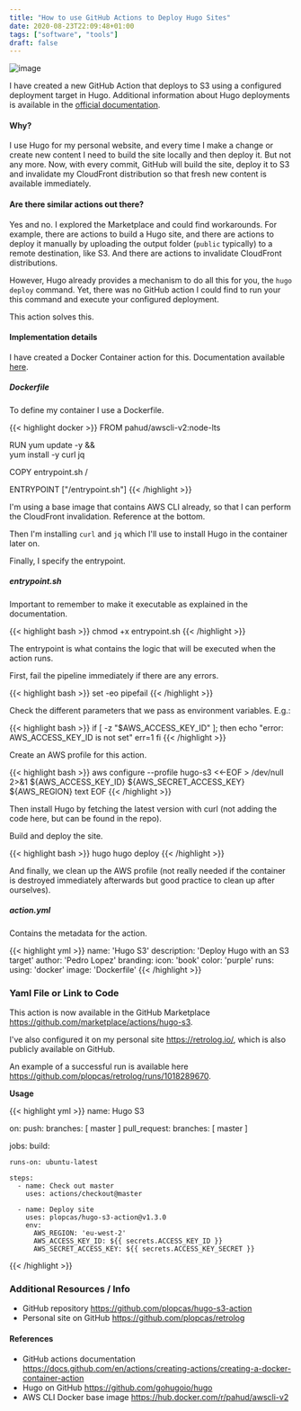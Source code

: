 ```yaml
---
title: "How to use GitHub Actions to Deploy Hugo Sites"
date: 2020-08-23T22:09:48+01:00
tags: ["software", "tools"]
draft: false
---
```


![image](/images/how-to-use-github-actions-to-deploy-hugo-sites.jpg)

I have created a new GitHub Action that deploys to S3 using a configured deployment target in Hugo. Additional information about Hugo deployments is available in the [official documentation](https://gohugo.io/hosting-and-deployment/hugo-deploy/).

<!--more-->

#### Why?

I use Hugo for my personal website, and every time I make a change or create new content I need to build the site locally and then deploy it. But not any more. Now, with every commit, GitHub will build the site, deploy it to S3 and invalidate my CloudFront distribution so that fresh new content is available immediately.

#### Are there similar actions out there?

Yes and no. I explored the Marketplace and could find workarounds. For example, there are actions to build a Hugo site, and there are actions to deploy it manually by uploading the output folder (`public` typically) to a remote destination, like S3. And there are actions to invalidate CloudFront distributions.

However, Hugo already provides a mechanism to do all this for you, the `hugo deploy` command. Yet, there was no GitHub action I could find to run your this command and execute your configured deployment.

This action solves this.

#### Implementation details

I have created a Docker Container action for this. Documentation available [here](https://docs.github.com/en/actions/creating-actions/creating-a-docker-container-action).

##### Dockerfile

To define my container I use a Dockerfile.

{{< highlight docker >}}
FROM pahud/awscli-v2:node-lts

RUN yum update -y && \
    yum install -y curl jq

COPY entrypoint.sh /

ENTRYPOINT ["/entrypoint.sh"]
{{< /highlight >}}

I'm using a base image that contains AWS CLI already, so that I can perform the CloudFront invalidation. Reference at the bottom.

Then I'm installing `curl` and `jq` which I'll use to install Hugo in the container later on.

Finally, I specify the entrypoint.

##### entrypoint.sh

Important to remember to make it executable as explained in the documentation.

{{< highlight bash >}}
chmod +x entrypoint.sh
{{< /highlight >}}

The entrypoint is what contains the logic that will be executed when the action runs.

First, fail the pipeline immediately if there are any errors.

{{< highlight bash >}}
set -eo pipefail
{{< /highlight >}}

Check the different parameters that we pass as environment variables. E.g.:

{{< highlight bash >}}
if [ -z "$AWS_ACCESS_KEY_ID" ]; then
  echo "error: AWS_ACCESS_KEY_ID is not set"
  err=1
fi
{{< /highlight >}}

Create an AWS profile for this action.

{{< highlight bash >}}
aws configure --profile hugo-s3 <<-EOF > /dev/null 2>&1
${AWS_ACCESS_KEY_ID}
${AWS_SECRET_ACCESS_KEY}
${AWS_REGION}
text
EOF
{{< /highlight >}}

Then install Hugo by fetching the latest version with curl (not adding the code here, but can be found in the repo).

Build and deploy the site.

{{< highlight bash >}}
hugo
hugo deploy
{{< /highlight >}}

And finally, we clean up the AWS profile (not really needed if the container is destroyed immediately afterwards but good practice to clean up after ourselves).

##### action.yml

Contains the metadata for the action.

{{< highlight yml >}}
name: 'Hugo S3'
description: 'Deploy Hugo with an S3 target'
author: 'Pedro Lopez'
branding:
  icon: 'book'
  color: 'purple'
runs:
  using: 'docker'
  image: 'Dockerfile'
{{< /highlight >}}

### Yaml File or Link to Code

This action is now available in the GitHub Marketplace 
https://github.com/marketplace/actions/hugo-s3.

I've also configured it on my personal site https://retrolog.io/, which is also publicly available on GitHub.

An example of a successful run is available here 
https://github.com/plopcas/retrolog/runs/1018289670.

**Usage**

{{< highlight yml >}}
name: Hugo S3

on:
  push:
    branches: [ master ]
  pull_request:
    branches: [ master ]

jobs:
  build:
    
    runs-on: ubuntu-latest

    steps:
      - name: Check out master
        uses: actions/checkout@master
          
      - name: Deploy site
        uses: plopcas/hugo-s3-action@v1.3.0
        env:
          AWS_REGION: 'eu-west-2'
          AWS_ACCESS_KEY_ID: ${{ secrets.ACCESS_KEY_ID }}
          AWS_SECRET_ACCESS_KEY: ${{ secrets.ACCESS_KEY_SECRET }}
{{< /highlight >}}

### Additional Resources / Info

- GitHub repository https://github.com/plopcas/hugo-s3-action
- Personal site on GitHub https://github.com/plopcas/retrolog

#### References

- GitHub actions documentation https://docs.github.com/en/actions/creating-actions/creating-a-docker-container-action
- Hugo on GitHub https://github.com/gohugoio/hugo
- AWS CLI Docker base image https://hub.docker.com/r/pahud/awscli-v2
